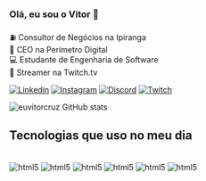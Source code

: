 
### Olá, eu sou o Vitor 🤙

⛽ Consultor de Negócios na Ipiranga <br/>
💼 CEO na Perímetro Digital<br/>
💻 Estudante de Engenharia de Software<br/>
💜 Streamer na Twitch.tv<br/>


[![Linkedin](https://img.shields.io/badge/LinkedIn-0077B5?style=for-the-badge&logo=linkedin&logoColor=white)](https://www.linkedin.com/in/vitor-araujo-da-cruz-2a0116160/)
[![Instagram](https://img.shields.io/badge/Instagram-E4405F?style=for-the-badge&logo=instagram&logoColor=white)](https://www.instagram.com/euvitorcruz/)
[![Discord](https://img.shields.io/badge/Discord-7289DA?style=for-the-badge&logo=discord&logoColor=white)](https://discord.gg/rgRdAuQp)
[![Twitch](https://img.shields.io/badge/Twitch-9146FF?style=for-the-badge&logo=twitch&logoColor=white)](https://twitch.tv/crossrealoficial)

![euvitorcruz GitHub stats](https://github-readme-stats.vercel.app/api?username=euvitorcruz&show_icons=true&theme=radical)

## Tecnologias que uso no meu dia
<div style=" display: inline_block"><br/>
    <img align="center" alt="html5" src="https://img.shields.io/badge/Python-14354C?style=for-the-badge&logo=python&logoColor=white"/>
    <img align="center" alt="html5" src="https://img.shields.io/badge/HTML5-E34F26?style=for-the-badge&logo=html5&logoColor=white"/> 
    <img align="center" alt="html5" src="https://img.shields.io/badge/CSS3-1572B6?style=for-the-badge&logo=css3&logoColor=white"/>
    <img align="center" alt="html5" src="https://img.shields.io/badge/JavaScript-323330?style=for-the-badge&logo=javascript&logoColor=F7DF1E"/>
    <img align="center" alt="html5" src="https://img.shields.io/badge/PHP-777BB4?style=for-the-badge&logo=php&logoColor=white"/> 
 <img align="center" alt="html5" src="https://img.shields.io/badge/MySQL-00000F?style=for-the-badge&logo=mysql&logoColor=white"/>
<div>
